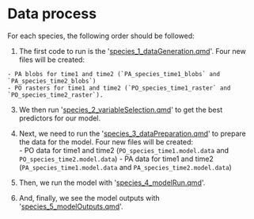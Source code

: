 # Data process

For each species, the following order should be followed:

  1. The first code to run is the '[species_1_dataGeneration.qmd](/code/species/species_1_dataGeneration.qmd)'. Four new files will be created: 
  
    - PA blobs for time1 and time2 (`PA_species_time1_blobs` and `PA_species_time2_blobs`)
    - PO rasters for time1 and time2 (`PO_species_time1_raster` and `PO_species_time2_raster`).  

  3. We then run '[species_2_variableSelection.qmd](/code/species/species_2_variableSelection.qmd)' to get the best predictors for our model. 

  2. Next, we need to run the '[species_3_dataPreparation.qmd](/code/species/)' to prepare the data for the model. Four new files will be created:    
    - PO data for time1 and time2 (`PO_species_time1.model.data` and `PO_species_time2.model.data`) 
    - PA data for time1 and time2 (`PA_species_time1.model.data` and `PA_species_time2.model.data`) 
  
  4. Then, we run the model with '[species_4_modelRun.qmd](/code/species/species_4_modelRun.qmd)'. 
  
  5. And, finally, we see the model outputs with '[species_5_modelOutputs.qmd](/code/species/species_5_modelOutputs.qmd)'. 


